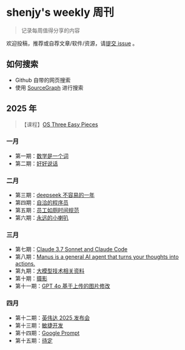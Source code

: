 # shenjy's weekly 周刊

> 记录每周值得分享的内容

欢迎投稿，推荐或自荐文章/软件/资源，请[提交 issue](https://github.com/shenjy712/weekly/issues) 。

## 如何搜索

- Github 自带的网页搜索
- 使用 [SourceGraph](https://sourcegraph.com/github.com/shenjy712/weekly) 进行搜索

## 2025 年

> 【课程】[OS Three Easy Pieces](./docs/os/intro.md)

### 一月

- 第一期：[数学是一个词](./docs/1-issue.md)
- 第二期：[好好说话](./docs/2-issue.md)

### 二月

- 第三期：[deepseek 不容易的一年](./docs/3-issue.md)
- 第四期：[自洽的程序员](./docs/4-issue.md)
- 第五期：[员工如厕时间规范](./docs/5-issue.md)
- 第六期：[永远的小喇叭](./docs/6-issue.md)

### 三月

- 第七期：[Claude 3.7 Sonnet and Claude Code](./docs/7-issue.md)
- 第八期：[Manus is a general AI agent that turns your thoughts into actions.](./docs/8-issue.md)
- 第九期：[大模型技术相关资料](./docs/9-issue.md)
- 第十期：[摄影](./docs/10-issue.md)
- 第十一期：[GPT 4o 基于上传的图片修改](./docs/11-issue.md)

### 四月

- 第十二期：[英伟达 2025 发布会](./docs/12-issue.md)
- 第十三期：[敏捷开发](./docs/13-issue.md)
- 第十四期：[Google Prompt](./docs/14-issue.md)
- 第十五期：[待定](./docs/15-issue.md)
